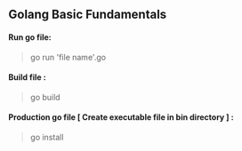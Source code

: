 ## Golang Basic Fundamentals

#### Run go file: 
> go run 'file name'.go
#### Build file :
> go build
#### Production go file [ Create executable file in bin directory ] :
> go install
